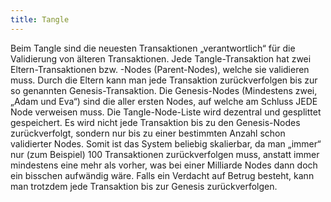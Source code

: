 ```yaml
---
title: Tangle
---
```


Beim Tangle sind die neuesten Transaktionen „verantwortlich“ für die Validierung von älteren Transaktionen. Jede Tangle-Transaktion hat zwei Eltern-Transaktionen bzw. -Nodes (Parent-Nodes), welche sie validieren muss. Durch die Eltern kann man jede Transaktion zurückverfolgen bis zur so genannten Genesis-Transaktion. Die Genesis-Nodes (Mindestens zwei, „Adam und Eva“) sind die aller ersten Nodes, auf welche am Schluss JEDE Node verweisen muss. Die Tangle-Node-Liste wird dezentral und gesplittet gespeichert. Es wird nicht jede Transaktion bis zu den Genesis-Nodes zurückverfolgt, sondern nur bis zu einer bestimmten Anzahl schon validierter Nodes. Somit ist das System beliebig skalierbar, da man „immer“ nur (zum Beispiel) 100 Transaktionen zurückverfolgen muss, anstatt immer mindestens eine mehr als vorher, was bei einer Milliarde Nodes dann doch ein bisschen aufwändig wäre. Falls ein Verdacht auf Betrug besteht, kann man trotzdem jede Transaktion bis zur Genesis zurückverfolgen.
